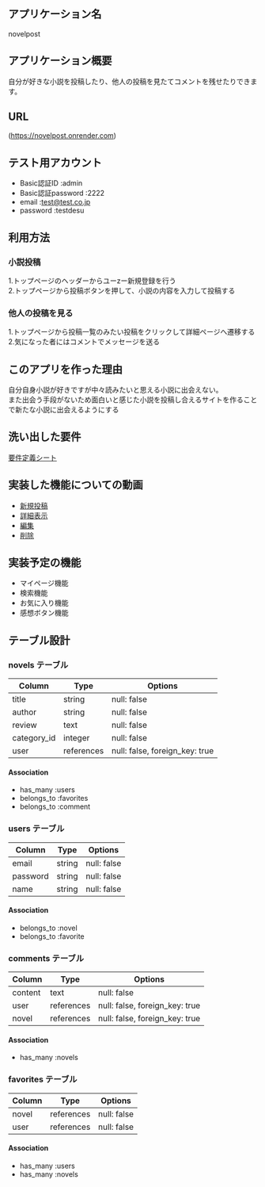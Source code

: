 ## アプリケーション名
 novelpost

## アプリケーション概要
自分が好きな小説を投稿したり、他人の投稿を見たてコメントを残せたりできます。

## URL
(https://novelpost.onrender.com)

## テスト用アカウント
- Basic認証ID :admin
- Basic認証password :2222
- email :test@test.co.jp
- password :testdesu

## 利用方法
### 小説投稿
1.トップページのヘッダーからユーzー新規登録を行う  
2.トップページから投稿ボタンを押して、小説の内容を入力して投稿する

### 他人の投稿を見る
1.トップページから投稿一覧のみたい投稿をクリックして詳細ページへ遷移する  
2.気になった者にはコメントでメッセージを送る

## このアプリを作った理由
自分自身小説が好きですが中々読みたいと思える小説に出会えない。  
また出会う手段がないため面白いと感じた小説を投稿し合えるサイトを作ることで新たな小説に出会えるようにする

## 洗い出した要件
[要件定義シート](https://docs.google.com/spreadsheets/d/1gCQHULmPW73UYo-uzlz0SeAEji5hoPW8Grqm6hu_Rdw/edit#gid=982722306)

## 実装した機能についての動画
- [新規投稿](https://i.gyazo.com/9a5326e90c925a97b3ed3b73918617a4.gif)
- [詳細表示](https://i.gyazo.com/1264549beec3c0698751f5ff2e0b5841.gif)
- [編集](https://i.gyazo.com/1a5d8e7907d3b3ba0ff059e054f3e1de.gif)
- [削除](https://i.gyazo.com/5cf57b4f7271dafa9ded9b0b0175ec81.gif)

## 実装予定の機能
- マイページ機能
- 検索機能
- お気に入り機能
- 感想ボタン機能

## テーブル設計

### novels テーブル

| Column             | Type       | Options                        |
| ------------------ | ---------- | ------------------------------ |
| title              | string     | null: false                    |
| author             | string     | null: false                    |
| review             | text       | null: false                    |
| category_id        | integer    | null: false                    | 
| user               | references | null: false, foreign_key: true |

#### Association

- has_many :users
- belongs_to :favorites
- belongs_to :comment

### users テーブル

| Column             | Type   | Options     |
| ------------------ | ------ | ----------- |
| email              | string | null: false |
| password           | string | null: false |
| name               | string | null: false |

#### Association
- belongs_to :novel
- belongs_to :favorite




### comments テーブル

 Column      | Type       | Options                         |
| ---------- | ---------- | ------------------------------- |
| content    | text       | null: false                     |
| user       | references | null: false, foreign_key: true  |
| novel      | references | null: false, foreign_key: true  |

#### Association
- has_many :novels



### favorites テーブル

| Column             | Type       | Options     |
| ------------------ | ---------- | ----------- |
| novel              | references | null: false |
| user               | references | null: false |


#### Association

- has_many :users
- has_many :novels